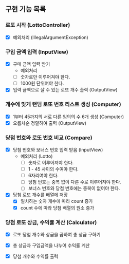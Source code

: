 
## 구현 기능 목록

### 로또 시작 (LottoController)
  * [x] 예외처리 (IllegalArgumentException)

### 구입 금액 입력 (InputView)
  - [x] 구매 금액 입력 받기 
    * 예외처리
    - [ ] 숫자로만 이루어져야 한다.
    - [ ] 1000원 단위여야 한다.
  - [x] 입력 금액으로 살 수 있는 로또 개수 출력 (OutputView)

### 개수에 맞게 랜덤 로또 번호 리스트 생성 (Computer)
  - [x] 1부터 45까지의 서로 다른 임의의 수 6개 생성 (Computer)
  - [x] 오름차순 정렬하여 출력 (OutputView)

### 당첨 번호와 로또 번호 비교 (Compare)
  - [x] 당첨 번호와 보너스 번호 입력 받음 (InputView)
    * 예외처리 (Lotto)
      - [ ] 숫자로 이루어져야 한다.
      - [ ] 1 - 45 사이의 수여야 한다.
      - [ ] 6자리여야 한다.
      - [ ] 당첨 번호는 중복 없이 다른 수로 이루어져야 한다.
      - [ ] 보너스 번호와 당첨 번호에는 중복이 없어야 한다.
  - [x] 당첨 로또 개수를 배열에 저장
    - [x] 일치하는 숫자 개수에 따라 count 증가
    - [x] count 수에 따라 당첨 배열의 원소 증가

### 당첨 로또 상금, 수익률 계산 (Calculator)
  - [x] 로또 당첨 개수와 상금을 곱하여 총 상금 구하기
  - [x] 총 상금과 구입금액을 나누어 수익률 계산
  - [x] 당첨 개수와 수익률 출력


